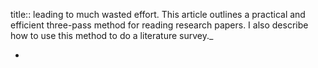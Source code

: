 title:: leading to much wasted effort. This article outlines a practical and efficient three-pass method for reading research papers. I also describe how to use this method to do a literature survey._

-